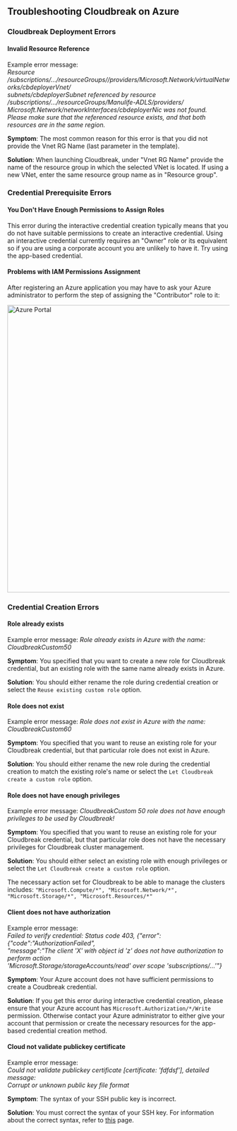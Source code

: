## Troubleshooting Cloudbreak on Azure 

### Cloudbreak Deployment Errors 

#### Invalid Resource Reference

Example error message:  
*<span class="cfn-output3">Resource /subscriptions/.../resourceGroups//providers/Microsoft.Network/virtualNetworks/cbdeployerVnet/  
subnets/cbdeployerSubnet referenced by resource /subscriptions/.../resourceGroups/Manulife-ADLS/providers/  
Microsoft.Network/networkInterfaces/cbdeployerNic was not found.  
Please make sure that the referenced resource exists, and that both resources are in the same region.</span>*

**Symptom**: The most common reason for this error is that you did not provide the Vnet RG Name (last parameter in the template).  

**Solution**: When launching Cloudbreak, under "Vnet RG Name" provide the name of the resource group in which the selected VNet is located. If using a new VNet, enter the same resource group name as in "Resource group". 

### Credential Prerequisite Errors

#### You Don't Have Enough Permissions to Assign Roles 

This error during the interactive credential creation typically means that you do not have suitable permissions to create an interactive credential. Using an interactive credential currently requires an "Owner" role or its equivalent so if you are using a corporate account you are unlikely to have it. Try using the app-based credential. 

#### Problems with IAM Permissions Assignment 

After registering an Azure application you may have to ask your Azure administrator to perform the step of assigning the "Contributor" role to it:

<a href="../images/cb_azure-appbased03.png" target="_blank" title="click to enlarge"><img src="../images/cb_azure-appbased03.png" width="650" title="Azure Portal"></a> 


### Credential Creation Errors

#### Role already exists

Example error message: *<span class="cfn-output3">Role already exists in Azure with the name: CloudbreakCustom50</span>*

**Symptom**: You specified that you want to create a new role for Cloudbreak credential, but an existing role with the same name already exists in Azure. 

**Solution**: You should either rename the role during credential creation or select the `Reuse existing custom role` option. 

#### Role does not exist

Example error message: *<span class="cfn-output3">Role does not exist in Azure with the name: CloudbreakCustom60</span>*

**Symptom**: You specified that you want to reuse an existing role for your Cloudbreak credential, but that particular role does not exist in Azure.

**Solution**: You should either rename the new role during the credential creation to match the existing role's name or select the `Let Cloudbreak create a custom role` option. 

#### Role does not have enough privileges 

Example error message: *<span class="cfn-output3">CloudbreakCustom 50 role does not have enough privileges to be used by Cloudbreak!</span>  
<span class="cfn-output3"></span>*

**Symptom**: You specified that you want to reuse an  existing role for your Cloudbreak credential, but that particular role does not have the necessary privileges for Cloudbreak cluster management.

**Solution**: You should either select an existing role with enough privileges or select the `Let Cloudbreak create a custom role` option.
 
The necessary action set for Cloudbreak to be able to manage the clusters includes:
        `"Microsoft.Compute/*",
        "Microsoft.Network/*",
        "Microsoft.Storage/*",
        "Microsoft.Resources/*"`
 
#### Client does not have authorization  

Example error message:  
*<span class="cfn-output3">Failed to verify credential: Status code 403, {"error":{"code":"AuthorizationFailed",  
"message":"The client 'X' with object id 'z' does not have authorization to perform action  
'Microsoft.Storage/storageAccounts/read' over scope 'subscriptions/...'"}</span>*

**Symptom**: Your Azure account does not have sufficient permissions to create a Coudbreak credential. 

**Solution**: If you get this error during interactive credential creation, please ensure that your Azure account has `Microsoft.Authorization/*/Write` permission. Otherwise contact your Azure administrator to either give your account that permission or create the necessary resources for the app-based credential creation method.  
 
#### Cloud not validate publickey certificate

Example error message:  
*<span class="cfn-output3">Could not validate publickey certificate [certificate: 'fdfdsf'], detailed message:   
Corrupt or unknown public key file format</span>*

**Symptom**: The syntax of your SSH public key is incorrect.

**Solution**: You must correct the syntax of your SSH key. For information about the correct syntax, refer to [this](https://tools.ietf.org/html/rfc4716#section-3.6) page.
